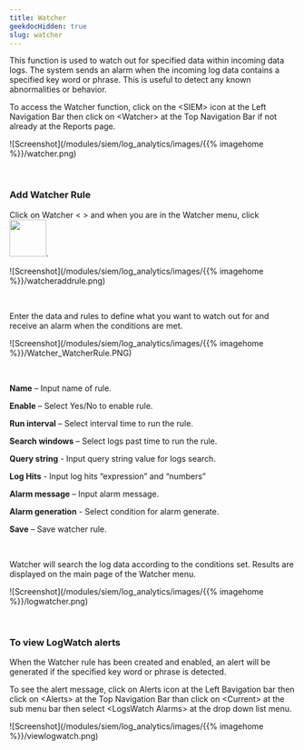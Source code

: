```yaml
---
title: Watcher
geekdocHidden: true
slug: watcher
---
```


This function is used to watch out for specified data within incoming data logs. The system sends an alarm when the incoming log data contains a specified key word or phrase. This is useful to detect any known abnormalities or behavior. 

To access the Watcher function, click on the \<SIEM> icon at the Left Navigation Bar then click on \<Watcher> at the Top Navigation Bar if not already at the Reports page.


![Screenshot](/modules/siem/log_analytics/images/{{% imagehome %}}/watcher.png)

&nbsp;

### Add Watcher Rule
Click on Watcher < > and when you are in the Watcher menu, click <img src="/modules/siem/log_analytics/images/{{% imagehome %}}/addruleicon.png" width="65px">.

![Screenshot](/modules/siem/log_analytics/images/{{% imagehome %}}/watcheraddrule.png)

&nbsp;

Enter the data and rules to define what you want to watch out for and receive an alarm when the conditions are met.

![Screenshot](/modules/siem/log_analytics/images/{{% imagehome %}}/Watcher_WatcherRule.PNG)

&nbsp;

<strong>Name</strong> – Input name of rule.

<strong>Enable</strong> – Select Yes/No to enable rule.

<strong>Run interval</strong> – Select interval time to run the rule.

<strong>Search windows</strong> – Select logs past time to run the rule.

<strong>Query string</strong> - Input query string value for logs search.

<strong>Log Hits</strong> -   Input log hits “expression” and “numbers”

<strong>Alarm message</strong> – Input alarm message.

<strong>Alarm generation</strong> - Select condition for alarm generate.

<strong>Save</strong> – Save watcher rule.

&nbsp;

Watcher will search the log data according to the conditions set. Results are displayed on the main page of the Watcher menu.

![Screenshot](/modules/siem/log_analytics/images/{{% imagehome %}}/logwatcher.png)

&nbsp;

### To view LogWatch alerts
When the Watcher rule has been created and enabled,  an alert will be generated if the specified key word or phrase is detected. 

To see the alert message, click on Alerts icon at the Left Bavigation bar then click on \<Alerts> at the Top Navigation Bar than click on \<Current> at the sub menu bar then select \<LogsWatch Alarms> at the drop down list menu.

![Screenshot](/modules/siem/log_analytics/images/{{% imagehome %}}/viewlogwatch.png)

